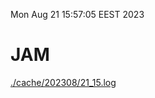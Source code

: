 Mon Aug 21 15:57:05 EEST 2023
# JAM
<a href='./cache/202308/21_15.log'>./cache/202308/21_15.log</a>
